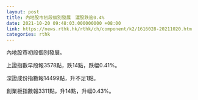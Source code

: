 ```yaml
---
layout: post
title: 內地股市初段個別發展　滬股跌逾0.4%
date: 2021-10-20 09:48:03.000000000 +08:00
link: https://news.rthk.hk/rthk/ch/component/k2/1616028-20211020.htm
categories: rthk
---
```


內地股市初段個別發展。

上證指數早段報3578點，跌14點，跌幅0.41%。

深證成份指數報14499點，升不足1點。

創業板指數報3311點，升14點，升幅0.43%。
